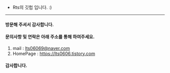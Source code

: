 - Rts의 깃헙 입니다. :)

------------
#### 방문해 주셔서 감사합니다.
#### 문의사항 및 연락은 아래 주소를 통해 하여주세요.
1) mail : lts06069@naver.com
1) HomePage : https://lts0606.tistory.com
#### 감사합니다.

